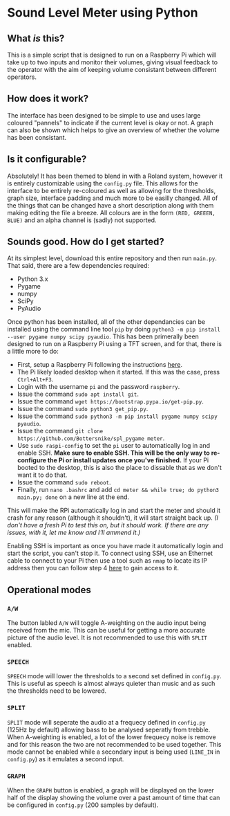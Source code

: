 # Sound Level Meter using Python

## What _is_ this?
This is a simple script that is designed to run on a Raspberry Pi which will
take up to two inputs and monitor their volumes, giving visual feedback to the
operator with the aim of keeping volume consistant between different operators.

## How does it work?
The interface has been designed to be simple to use and uses large coloured
"pannels" to indicate if the current level is okay or not. A graph can also be
shown which helps to give an overview of whether the volume has been consistant.

## Is it configurable?
Absolutely! It has been themed to blend in with a Roland system, however it is
entirely customizable using the `config.py` file. This allows for the interface
to be entirely re-coloured as well as allowing for the thresholds, graph size,
interface padding and much more to be easilly changed. All of the things that
can be changed have a short description along with them making editing the file
a breeze. All colours are in the form `(RED, GREEEN, BLUE)` and an alpha channel
is (sadly) not supported.

## Sounds good. How do I get started?
At its simplest level, download this entire repository and then run `main.py`.
That said, there are a few dependencies required:

- Python 3.x
- Pygame
- numpy
- SciPy
- PyAudio

Once python has been installed, all of the other dependancies can be installed
using the command line tool `pip` by doing `python3 -m pip install --user pygame
numpy scipy pyaudio`.
This has been primerally been designed to run on a Raspberry Pi using a TFT
screen, and for that, there is a little more to do:

- First, setup a Raspberry Pi following the instructions
  [here](https://www.raspberrypi.org/learning/software-guide/quickstart/).
- The Pi likely loaded desktop when it started. If this was the case, press
  `Ctrl+Alt+F3`.
- Login with the username `pi` and the password `raspberry`.
- Issue the command `sudo apt install git`.
- Issue the command `wget https://bootstrap.pypa.io/get-pip.py`.
- Issue the command `sudo python3 get_pip.py`.
- Issue the command `sudo python3 -m pip install pygame numpy scipy pyaudio`.
- Issue the command `git clone https://github.com/Bottersnike/spl_pygame meter`.
- Use `sudo raspi-config` to set the `pi` user to automatically log in and
  enable SSH. **Make sure to enable SSH. This will be the only way to
  re-configure the Pi or install updates once you've finished.** If your Pi
  booted to the desktop, this is also the place to dissable that as we don't
  want it to do that.
- Issue the command `sudo reboot`.
- Finally, run `nano .bashrc` and add `cd meter && while true; do python3
  main.py; done` on a new line at the end.

This will make the RPi automatically log in and start the meter and should it
crash for any reason (although it shouldn't), it will start straight back up.
_(I don't have a fresh Pi to test this on, but it should work. If there are any
issues, with it, let me know and I'll ammend it.)_

Enabling SSH is important as once you have made it automatically login and start
the script, you can't stop it. To connect using SSH, use an Ethernet cable to
connect to your Pi then use a tool such as `nmap` to locate its IP address then
you can follow step 4
[here](https://www.raspberrypi.org/documentation/remote-access/ssh/README.md) to
gain access to it.

## Operational modes

### `A/W`
The button labled `A/W` will toggle A-weighting on the audio input being
received from the mic. This can be useful for getting a more accurate picture of
the audio level. It is not recommended to use this with `SPLIT` enabled.

### `SPEECH`
`SPEECH` mode will lower the thresholds to a second set defined in `config.py`.
This is useful as speech is almost always quieter than music and as such the
thresholds need to be lowered.

### `SPLIT`
`SPLIT` mode will seperate the audio at a frequecy defined in `config.py` (125Hz
by default) allowing bass to be analysed seperatly from trebble. When
A-weighting is enabled, a lot of the lower frequecy noise is remove and for this
reason the two are not recommended to be used together. This mode cannot be
enabled while a secondary input is being used (`LINE_IN` in `config.py`) as it
emulates a second input.

### `GRAPH`
When the `GRAPH` button is enabled, a graph will be displayed on the lower half
of the display showing the volume over a past amount of time that can be
configured in `config.py` (200 samples by default).
